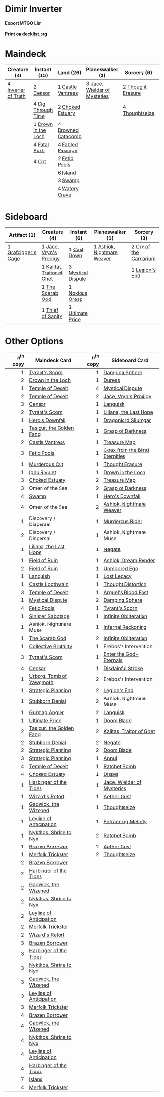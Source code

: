 # Dimir Inverter

#### [Export MTGO List](../collection/Dimir%20Inverter/Dimir%20Inverter.txt)
#### [Print on decklist.org](http://decklist.org/?deckmain=1%09Castle%20Vantress%0A2%09Censor%0A2%09Choked%20Estuary%0A4%09Dig%20Through%20Time%0A1%09Drown%20in%20the%20Loch%0A4%09Drowned%20Catacomb%0A4%09Fabled%20Passage%0A4%09Fatal%20Push%0A2%09Fetid%20Pools%0A4%09Inverter%20of%20Truth%0A6%09Island%0A3%09Jace,%20Wielder%20of%20Mysteries%0A2%09Omen%20of%20the%20Sea%0A4%09Opt%0A3%09Swamp%0A4%09Thassa's%20Oracle%0A2%09Thought%20Erasure%0A4%09Thoughtseize%0A4%09Watery%20Grave&deckside=1%09Ashiok,%20Nightmare%20Weaver%0A1%09Cast%20Down%0A2%09Cry%20of%20the%20Carnarium%0A1%09Grafdigger's%20Cage%0A1%09Jace,%20Vryn's%20Prodigy%0A1%09Kalitas,%20Traitor%20of%20Ghet%0A1%09Legion's%20End%0A3%09Mystical%20Dispute%0A1%09Noxious%20Grasp%0A1%09The%20Scarab%20God%0A1%09Thief%20of%20Sanity%0A1%09Ultimate%20Price)
# Maindeck

|                                         Creature (4)                                         |                                         Instant (15)                                         |                                          Land (26)                                          |                                           Planeswalker (3)                                            |                                        Sorcery (6)                                         |   Unknown (6)   |
|----------------------------------------------------------------------------------------------|----------------------------------------------------------------------------------------------|---------------------------------------------------------------------------------------------|-------------------------------------------------------------------------------------------------------|--------------------------------------------------------------------------------------------|-----------------|
|4 [Inverter of Truth](http://gatherer.wizards.com/Pages/Card/Details.aspx?multiverseid=407582)|2 [Censor](http://gatherer.wizards.com/Pages/Card/Details.aspx?multiverseid=426748)           |1 [Castle Vantress](http://gatherer.wizards.com/Pages/Card/Details.aspx?multiverseid=473204) |3 [Jace, Wielder of Mysteries](http://gatherer.wizards.com/Pages/Card/Details.aspx?multiverseid=460981)|2 [Thought Erasure](http://gatherer.wizards.com/Pages/Card/Details.aspx?multiverseid=452956)|2 Omen of the Sea|
|                                                                                              |4 [Dig Through Time](http://gatherer.wizards.com/Pages/Card/Details.aspx?multiverseid=386518) |2 [Choked Estuary](http://gatherer.wizards.com/Pages/Card/Details.aspx?multiverseid=410038)  |                                                                                                       |4 [Thoughtseize](http://gatherer.wizards.com/Pages/Card/Details.aspx?multiverseid=438676)   |4 Thassa's Oracle|
|                                                                                              |1 [Drown in the Loch](http://gatherer.wizards.com/Pages/Card/Details.aspx?multiverseid=473150)|4 [Drowned Catacomb](http://gatherer.wizards.com/Pages/Card/Details.aspx?multiverseid=430633)|                                                                                                       |                                                                                            |                 |
|                                                                                              |4 [Fatal Push](http://gatherer.wizards.com/Pages/Card/Details.aspx?multiverseid=423724)       |4 [Fabled Passage](http://gatherer.wizards.com/Pages/Card/Details.aspx?multiverseid=473206)  |                                                                                                       |                                                                                            |                 |
|                                                                                              |4 [Opt](http://gatherer.wizards.com/Pages/Card/Details.aspx?multiverseid=442948)              |2 [Fetid Pools](http://gatherer.wizards.com/Pages/Card/Details.aspx?multiverseid=426945)     |                                                                                                       |                                                                                            |                 |
|                                                                                              |                                                                                              |6 [Island](http://gatherer.wizards.com/Pages/Card/Details.aspx?multiverseid=439857)          |                                                                                                       |                                                                                            |                 |
|                                                                                              |                                                                                              |3 [Swamp](http://gatherer.wizards.com/Pages/Card/Details.aspx?multiverseid=439858)           |                                                                                                       |                                                                                            |                 |
|                                                                                              |                                                                                              |4 [Watery Grave](http://gatherer.wizards.com/Pages/Card/Details.aspx?multiverseid=405114)    |                                                                                                       |                                                                                            |                 |


# Sideboard

|                                         Artifact (1)                                         |                                            Creature (4)                                             |                                         Instant (6)                                         |                                          Planeswalker (1)                                           |                                           Sorcery (3)                                           |
|----------------------------------------------------------------------------------------------|-----------------------------------------------------------------------------------------------------|---------------------------------------------------------------------------------------------|-----------------------------------------------------------------------------------------------------|-------------------------------------------------------------------------------------------------|
|1 [Grafdigger's Cage](http://gatherer.wizards.com/Pages/Card/Details.aspx?multiverseid=278452)|1 [Jace, Vryn's Prodigy](http://gatherer.wizards.com/Pages/Card/Details.aspx?multiverseid=398434)    |1 [Cast Down](http://gatherer.wizards.com/Pages/Card/Details.aspx?multiverseid=442969)       |1 [Ashiok, Nightmare Weaver](http://gatherer.wizards.com/Pages/Card/Details.aspx?multiverseid=373500)|2 [Cry of the Carnarium](http://gatherer.wizards.com/Pages/Card/Details.aspx?multiverseid=457214)|
|                                                                                              |1 [Kalitas, Traitor of Ghet](http://gatherer.wizards.com/Pages/Card/Details.aspx?multiverseid=407596)|3 [Mystical Dispute](http://gatherer.wizards.com/Pages/Card/Details.aspx?multiverseid=473020)|                                                                                                     |1 [Legion's End](http://gatherer.wizards.com/Pages/Card/Details.aspx?multiverseid=466860)        |
|                                                                                              |1 [The Scarab God](http://gatherer.wizards.com/Pages/Card/Details.aspx?multiverseid=430834)          |1 [Noxious Grasp](http://gatherer.wizards.com/Pages/Card/Details.aspx?multiverseid=466864)   |                                                                                                     |                                                                                                 |
|                                                                                              |1 [Thief of Sanity](http://gatherer.wizards.com/Pages/Card/Details.aspx?multiverseid=452955)         |1 [Ultimate Price](http://gatherer.wizards.com/Pages/Card/Details.aspx?multiverseid=394735)  |                                                                                                     |                                                                                                 |


# Other Options

|*n*<sup>th</sup> copy|                                           Maindeck Card                                           |*n*<sup>th</sup> copy|                                             Sideboard Card                                              |
|--------------------:|---------------------------------------------------------------------------------------------------|--------------------:|---------------------------------------------------------------------------------------------------------|
|                    1|[Tyrant's Scorn](http://gatherer.wizards.com/Pages/Card/Details.aspx?multiverseid=461152)          |                    1|[Damping Sphere](http://gatherer.wizards.com/Pages/Card/Details.aspx?multiverseid=443101)                |
|                    2|[Drown in the Loch](http://gatherer.wizards.com/Pages/Card/Details.aspx?multiverseid=473150)       |                    1|[Duress](http://gatherer.wizards.com/Pages/Card/Details.aspx?multiverseid=14557)                         |
|                    1|[Temple of Deceit](http://gatherer.wizards.com/Pages/Card/Details.aspx?multiverseid=373734)        |                    4|[Mystical Dispute](http://gatherer.wizards.com/Pages/Card/Details.aspx?multiverseid=473020)              |
|                    2|[Temple of Deceit](http://gatherer.wizards.com/Pages/Card/Details.aspx?multiverseid=373734)        |                    2|[Jace, Vryn's Prodigy](http://gatherer.wizards.com/Pages/Card/Details.aspx?multiverseid=398434)          |
|                    3|[Censor](http://gatherer.wizards.com/Pages/Card/Details.aspx?multiverseid=426748)                  |                    1|[Languish](http://gatherer.wizards.com/Pages/Card/Details.aspx?multiverseid=420731)                      |
|                    2|[Tyrant's Scorn](http://gatherer.wizards.com/Pages/Card/Details.aspx?multiverseid=461152)          |                    1|[Liliana, the Last Hope](http://gatherer.wizards.com/Pages/Card/Details.aspx?multiverseid=414388)        |
|                    1|[Hero's Downfall](http://gatherer.wizards.com/Pages/Card/Details.aspx?multiverseid=373575)         |                    1|[Dragonlord Silumgar](http://gatherer.wizards.com/Pages/Card/Details.aspx?multiverseid=394550)           |
|                    1|[Tasigur, the Golden Fang](http://gatherer.wizards.com/Pages/Card/Details.aspx?multiverseid=391937)|                    1|[Grasp of Darkness](http://gatherer.wizards.com/Pages/Card/Details.aspx?multiverseid=407595)             |
|                    2|[Castle Vantress](http://gatherer.wizards.com/Pages/Card/Details.aspx?multiverseid=473204)         |                    1|[Treasure Map](http://gatherer.wizards.com/Pages/Card/Details.aspx?multiverseid=435410)                  |
|                    3|[Fetid Pools](http://gatherer.wizards.com/Pages/Card/Details.aspx?multiverseid=426945)             |                    1|[Coax from the Blind Eternities](http://gatherer.wizards.com/Pages/Card/Details.aspx?multiverseid=414343)|
|                    1|[Murderous Cut](http://gatherer.wizards.com/Pages/Card/Details.aspx?multiverseid=386613)           |                    1|[Thought Erasure](http://gatherer.wizards.com/Pages/Card/Details.aspx?multiverseid=452956)               |
|                    1|[Ipnu Rivulet](http://gatherer.wizards.com/Pages/Card/Details.aspx?multiverseid=430869)            |                    1|[Drown in the Loch](http://gatherer.wizards.com/Pages/Card/Details.aspx?multiverseid=473150)             |
|                    3|[Choked Estuary](http://gatherer.wizards.com/Pages/Card/Details.aspx?multiverseid=410038)          |                    2|[Treasure Map](http://gatherer.wizards.com/Pages/Card/Details.aspx?multiverseid=435410)                  |
|                    3|Omen of the Sea                                                                                    |                    2|[Grasp of Darkness](http://gatherer.wizards.com/Pages/Card/Details.aspx?multiverseid=407595)             |
|                    4|[Swamp](http://gatherer.wizards.com/Pages/Card/Details.aspx?multiverseid=439858)                   |                    1|[Hero's Downfall](http://gatherer.wizards.com/Pages/Card/Details.aspx?multiverseid=373575)               |
|                    4|Omen of the Sea                                                                                    |                    2|[Ashiok, Nightmare Weaver](http://gatherer.wizards.com/Pages/Card/Details.aspx?multiverseid=373500)      |
|                    1|Discovery / Dispersal                                                                              |                    1|[Murderous Rider](http://gatherer.wizards.com/Pages/Card/Details.aspx?multiverseid=473059)               |
|                    2|Discovery / Dispersal                                                                              |                    1|Ashiok, Nightmare Muse                                                                                   |
|                    1|[Liliana, the Last Hope](http://gatherer.wizards.com/Pages/Card/Details.aspx?multiverseid=414388)  |                    1|[Negate](http://gatherer.wizards.com/Pages/Card/Details.aspx?multiverseid=423707)                        |
|                    1|[Field of Ruin](http://gatherer.wizards.com/Pages/Card/Details.aspx?multiverseid=435415)           |                    1|[Ashiok, Dream Render](http://gatherer.wizards.com/Pages/Card/Details.aspx?multiverseid=461155)          |
|                    2|[Field of Ruin](http://gatherer.wizards.com/Pages/Card/Details.aspx?multiverseid=435415)           |                    1|[Unmoored Ego](http://gatherer.wizards.com/Pages/Card/Details.aspx?multiverseid=452962)                  |
|                    1|[Languish](http://gatherer.wizards.com/Pages/Card/Details.aspx?multiverseid=420731)                |                    1|[Lost Legacy](http://gatherer.wizards.com/Pages/Card/Details.aspx?multiverseid=417661)                   |
|                    1|[Castle Locthwain](http://gatherer.wizards.com/Pages/Card/Details.aspx?multiverseid=473203)        |                    1|[Thought Distortion](http://gatherer.wizards.com/Pages/Card/Details.aspx?multiverseid=466871)            |
|                    3|[Temple of Deceit](http://gatherer.wizards.com/Pages/Card/Details.aspx?multiverseid=373734)        |                    1|[Arguel's Blood Fast](http://gatherer.wizards.com/Pages/Card/Details.aspx?multiverseid=439316)           |
|                    1|[Mystical Dispute](http://gatherer.wizards.com/Pages/Card/Details.aspx?multiverseid=473020)        |                    2|[Damping Sphere](http://gatherer.wizards.com/Pages/Card/Details.aspx?multiverseid=443101)                |
|                    4|[Fetid Pools](http://gatherer.wizards.com/Pages/Card/Details.aspx?multiverseid=426945)             |                    1|[Tyrant's Scorn](http://gatherer.wizards.com/Pages/Card/Details.aspx?multiverseid=461152)                |
|                    1|[Sinister Sabotage](http://gatherer.wizards.com/Pages/Card/Details.aspx?multiverseid=452804)       |                    1|[Infinite Obliteration](http://gatherer.wizards.com/Pages/Card/Details.aspx?multiverseid=398503)         |
|                    1|Ashiok, Nightmare Muse                                                                             |                    1|[Infernal Reckoning](http://gatherer.wizards.com/Pages/Card/Details.aspx?multiverseid=447238)            |
|                    1|[The Scarab God](http://gatherer.wizards.com/Pages/Card/Details.aspx?multiverseid=430834)          |                    2|[Infinite Obliteration](http://gatherer.wizards.com/Pages/Card/Details.aspx?multiverseid=398503)         |
|                    1|[Collective Brutality](http://gatherer.wizards.com/Pages/Card/Details.aspx?multiverseid=414380)    |                    1|Erebos's Intervention                                                                                    |
|                    3|[Tyrant's Scorn](http://gatherer.wizards.com/Pages/Card/Details.aspx?multiverseid=461152)          |                    1|[Enter the God-Eternals](http://gatherer.wizards.com/Pages/Card/Details.aspx?multiverseid=461123)        |
|                    4|[Censor](http://gatherer.wizards.com/Pages/Card/Details.aspx?multiverseid=426748)                  |                    1|[Disdainful Stroke](http://gatherer.wizards.com/Pages/Card/Details.aspx?multiverseid=420705)             |
|                    1|[Urborg, Tomb of Yawgmoth](http://gatherer.wizards.com/Pages/Card/Details.aspx?multiverseid=383425)|                    2|Erebos's Intervention                                                                                    |
|                    1|[Strategic Planning](http://gatherer.wizards.com/Pages/Card/Details.aspx?multiverseid=376525)      |                    2|[Legion's End](http://gatherer.wizards.com/Pages/Card/Details.aspx?multiverseid=466860)                  |
|                    1|[Stubborn Denial](http://gatherer.wizards.com/Pages/Card/Details.aspx?multiverseid=386673)         |                    2|Ashiok, Nightmare Muse                                                                                   |
|                    1|[Gurmag Angler](http://gatherer.wizards.com/Pages/Card/Details.aspx?multiverseid=391850)           |                    2|[Languish](http://gatherer.wizards.com/Pages/Card/Details.aspx?multiverseid=420731)                      |
|                    1|[Ultimate Price](http://gatherer.wizards.com/Pages/Card/Details.aspx?multiverseid=394735)          |                    1|[Doom Blade](http://gatherer.wizards.com/Pages/Card/Details.aspx?multiverseid=247322)                    |
|                    2|[Tasigur, the Golden Fang](http://gatherer.wizards.com/Pages/Card/Details.aspx?multiverseid=391937)|                    2|[Kalitas, Traitor of Ghet](http://gatherer.wizards.com/Pages/Card/Details.aspx?multiverseid=407596)      |
|                    2|[Stubborn Denial](http://gatherer.wizards.com/Pages/Card/Details.aspx?multiverseid=386673)         |                    2|[Negate](http://gatherer.wizards.com/Pages/Card/Details.aspx?multiverseid=423707)                        |
|                    2|[Strategic Planning](http://gatherer.wizards.com/Pages/Card/Details.aspx?multiverseid=376525)      |                    2|[Doom Blade](http://gatherer.wizards.com/Pages/Card/Details.aspx?multiverseid=247322)                    |
|                    3|[Strategic Planning](http://gatherer.wizards.com/Pages/Card/Details.aspx?multiverseid=376525)      |                    1|[Annul](http://gatherer.wizards.com/Pages/Card/Details.aspx?multiverseid=45976)                          |
|                    4|[Temple of Deceit](http://gatherer.wizards.com/Pages/Card/Details.aspx?multiverseid=373734)        |                    1|[Ratchet Bomb](http://gatherer.wizards.com/Pages/Card/Details.aspx?multiverseid=370623)                  |
|                    4|[Choked Estuary](http://gatherer.wizards.com/Pages/Card/Details.aspx?multiverseid=410038)          |                    1|[Dispel](http://gatherer.wizards.com/Pages/Card/Details.aspx?multiverseid=401858)                        |
|                    1|[Harbinger of the Tides](http://gatherer.wizards.com/Pages/Card/Details.aspx?multiverseid=433017)  |                    1|[Jace, Wielder of Mysteries](http://gatherer.wizards.com/Pages/Card/Details.aspx?multiverseid=460981)    |
|                    1|[Wizard's Retort](http://gatherer.wizards.com/Pages/Card/Details.aspx?multiverseid=442963)         |                    1|[Aether Gust](http://gatherer.wizards.com/Pages/Card/Details.aspx?multiverseid=466796)                   |
|                    1|[Gadwick, the Wizened](http://gatherer.wizards.com/Pages/Card/Details.aspx?multiverseid=473010)    |                    1|[Thoughtseize](http://gatherer.wizards.com/Pages/Card/Details.aspx?multiverseid=438676)                  |
|                    1|[Leyline of Anticipation](http://gatherer.wizards.com/Pages/Card/Details.aspx?multiverseid=205008) |                    1|[Entrancing Melody](http://gatherer.wizards.com/Pages/Card/Details.aspx?multiverseid=435207)             |
|                    1|[Nykthos, Shrine to Nyx](http://gatherer.wizards.com/Pages/Card/Details.aspx?multiverseid=373713)  |                    2|[Ratchet Bomb](http://gatherer.wizards.com/Pages/Card/Details.aspx?multiverseid=370623)                  |
|                    1|[Brazen Borrower](http://gatherer.wizards.com/Pages/Card/Details.aspx?multiverseid=473001)         |                    2|[Aether Gust](http://gatherer.wizards.com/Pages/Card/Details.aspx?multiverseid=466796)                   |
|                    1|[Merfolk Trickster](http://gatherer.wizards.com/Pages/Card/Details.aspx?multiverseid=442944)       |                    2|[Thoughtseize](http://gatherer.wizards.com/Pages/Card/Details.aspx?multiverseid=438676)                  |
|                    2|[Brazen Borrower](http://gatherer.wizards.com/Pages/Card/Details.aspx?multiverseid=473001)         |                     |                                                                                                         |
|                    2|[Harbinger of the Tides](http://gatherer.wizards.com/Pages/Card/Details.aspx?multiverseid=433017)  |                     |                                                                                                         |
|                    2|[Gadwick, the Wizened](http://gatherer.wizards.com/Pages/Card/Details.aspx?multiverseid=473010)    |                     |                                                                                                         |
|                    2|[Nykthos, Shrine to Nyx](http://gatherer.wizards.com/Pages/Card/Details.aspx?multiverseid=373713)  |                     |                                                                                                         |
|                    2|[Leyline of Anticipation](http://gatherer.wizards.com/Pages/Card/Details.aspx?multiverseid=205008) |                     |                                                                                                         |
|                    2|[Merfolk Trickster](http://gatherer.wizards.com/Pages/Card/Details.aspx?multiverseid=442944)       |                     |                                                                                                         |
|                    2|[Wizard's Retort](http://gatherer.wizards.com/Pages/Card/Details.aspx?multiverseid=442963)         |                     |                                                                                                         |
|                    3|[Brazen Borrower](http://gatherer.wizards.com/Pages/Card/Details.aspx?multiverseid=473001)         |                     |                                                                                                         |
|                    3|[Harbinger of the Tides](http://gatherer.wizards.com/Pages/Card/Details.aspx?multiverseid=433017)  |                     |                                                                                                         |
|                    3|[Nykthos, Shrine to Nyx](http://gatherer.wizards.com/Pages/Card/Details.aspx?multiverseid=373713)  |                     |                                                                                                         |
|                    3|[Gadwick, the Wizened](http://gatherer.wizards.com/Pages/Card/Details.aspx?multiverseid=473010)    |                     |                                                                                                         |
|                    3|[Leyline of Anticipation](http://gatherer.wizards.com/Pages/Card/Details.aspx?multiverseid=205008) |                     |                                                                                                         |
|                    3|[Merfolk Trickster](http://gatherer.wizards.com/Pages/Card/Details.aspx?multiverseid=442944)       |                     |                                                                                                         |
|                    4|[Brazen Borrower](http://gatherer.wizards.com/Pages/Card/Details.aspx?multiverseid=473001)         |                     |                                                                                                         |
|                    4|[Gadwick, the Wizened](http://gatherer.wizards.com/Pages/Card/Details.aspx?multiverseid=473010)    |                     |                                                                                                         |
|                    4|[Nykthos, Shrine to Nyx](http://gatherer.wizards.com/Pages/Card/Details.aspx?multiverseid=373713)  |                     |                                                                                                         |
|                    4|[Leyline of Anticipation](http://gatherer.wizards.com/Pages/Card/Details.aspx?multiverseid=205008) |                     |                                                                                                         |
|                    4|[Harbinger of the Tides](http://gatherer.wizards.com/Pages/Card/Details.aspx?multiverseid=433017)  |                     |                                                                                                         |
|                    7|[Island](http://gatherer.wizards.com/Pages/Card/Details.aspx?multiverseid=439857)                  |                     |                                                                                                         |
|                    4|[Merfolk Trickster](http://gatherer.wizards.com/Pages/Card/Details.aspx?multiverseid=442944)       |                     |                                                                                                         |

